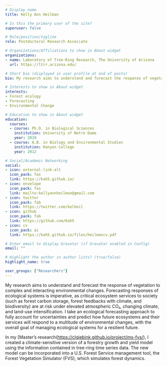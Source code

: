 ```yaml
---
# Display name
title: Kelly Ann Heilman

# Is this the primary user of the site?
superuser: false

# Role/position/tagline
role: Postdoctoral Research Associate

# Organizations/Affiliations to show in About widget
organizations:
- name: Laboratory of Tree-Ring Research, The University of Arizona
  url: https://ltrr.arizona.edu/

# Short bio (displayed in user profile at end of posts)
bio: My research aims to understand and forecast the response of vegetation to multiple environmental changes from the tree to biome scales. This ecological forecasting approach allows us make predictions about future vegetation, with the overall goal of managing systems for a resilient future.

# Interests to show in About widget
interests:
- Forest ecology
- Forecasting
- Environmental Change

# Education to show in About widget
education:
  courses:
  - course: Ph.D. in Biological Sciences
    institution: University of Notre Dame
    year: 2019
  - course: A.B. in Biology and Environmental Studies
    institution: Kenyon College
    year: 2012

# Social/Academic Networking
social:
- icon: external-link-alt
  icon_pack: fas
  link: https://kah5.github.io/
- icon: envelope
  icon_pack: fas
  link: mailto:kellyannheilman@gmail.com
- icon: twitter
  icon_pack: fab
  link: https://twitter.com/kelheil
- icon: github
  icon_pack: fab
  link: https://github.com/Kah5
- icon: cv
  icon_pack: ai
  link: https://kah5.github.io/files/heilmancv.pdf

# Enter email to display Gravatar (if Gravatar enabled in Config)
email: ""

# Highlight the author in author lists? (true/false)
highlight_name: true

user_groups: ["Researchers"]
---
```


My research aims to understand and forecast the response of vegetation to complex and interacting environmental changes. Forecasting responses of ecological systems is imperative, as critical ecosystem services to society (such as forest carbon storage, forest feedbacks with climate, and biodiversity) are at risk under elevated atmospheric CO₂, changing climate, and land-use intensification. I take an ecological forecasting approach to fully account for uncertainties and predict how future ecosystems and their services will respond to a multitude of environmental changes, with the overall goal of managing ecological systems for a resilient future.

In my [Master’s research(https://clgiebink.github.io/project/ms-fvs/), I created a climate-sensitive version of a forestry growth and yield model using the information contained in tree-ring time series data. The new model can be incorporated into a U.S. Forest Service management tool, the Forest Vegetation Simulator (FVS), which simulates forest dynamics.
